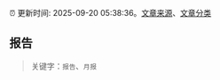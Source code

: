 :alarm_clock: 更新时间: 2025-09-20 05:38:36。[文章来源](/README.md)、[文章分类](/TAGS.md)

## 报告


> 关键字：`报告`、`月报`



